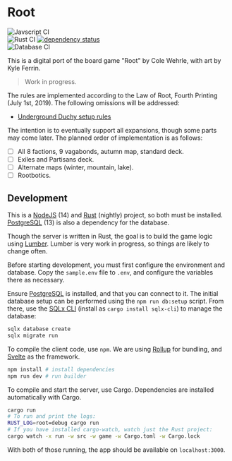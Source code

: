 # Root

![Javscript CI](https://github.com/foxfriends/root/workflows/Javscript%20CI/badge.svg)  
![Rust CI](https://github.com/foxfriends/root/workflows/Rust%20CI/badge.svg)
[![dependency status](https://deps.rs/repo/github/foxfriends/root/status.svg)](https://deps.rs/repo/github/foxfriends/root)  
![Database CI](https://github.com/foxfriends/root/workflows/Database%20CI/badge.svg)

This is a digital port of the board game "Root" by Cole Wehrle, with art by Kyle Ferrin.

> Work in progress.

The rules are implemented according to the Law of Root, Fourth Printing (July 1st, 2019).
The following omissions will be addressed:
*   [Underground Duchy setup rules](https://boardgamegeek.com/thread/2335654/article/33682756#33682756)

The intention is to eventually support all expansions, though some parts may come later.
The planned order of implementation is as follows:
- [ ] All 8 factions, 9 vagabonds, autumn map, standard deck.
- [ ] Exiles and Partisans deck.
- [ ] Alternate maps (winter, mountain, lake).
- [ ] Rootbotics.

## Development

This is a [NodeJS][] (14) and [Rust][] (nightly) project, so both must be installed.
[PostgreSQL][] (13) is also a dependency for the database.

[NodeJS]: https://nodejs.org/en/
[Rust]: https://rustup.rs/
[PostgreSQL]: https://www.postgresql.org/

Though the server is written in Rust, the goal is to build the game logic using
[Lumber][]. Lumber is very work in progress, so things are likely to change often.

[Lumber]: https://github.com/foxfriends/lumber

Before starting development, you must first configure the environment and database.
Copy the `sample.env` file to `.env`, and configure the variables there as necessary.

Ensure [PostgreSQL][] is installed, and that you can connect to it. The initial database
setup can be performed using the `npm run db:setup` script. From there, use the [SQLx CLI][]
(install as `cargo install sqlx-cli`) to manage the database:

```sh
sqlx database create
sqlx migrate run
```

[SQLx CLI]: https://github.com/launchbadge/sqlx/tree/master/sqlx-cli

To compile the client code, use `npm`. We are using [Rollup][] for bundling,
and [Svelte][] as the framework.

[Rollup]: https://rollupjs.org/
[Svelte]: https://svelte.dev/

```sh
npm install # install dependencies
npm run dev # run builder
```

To compile and start the server, use Cargo. Dependencies are installed automatically with Cargo.

```sh
cargo run
# To run and print the logs:
RUST_LOG=root=debug cargo run
# If you have installed cargo-watch, watch just the Rust project:
cargo watch -x run -w src -w game -w Cargo.toml -w Cargo.lock
```

With both of those running, the app should be available on `localhost:3000`.
